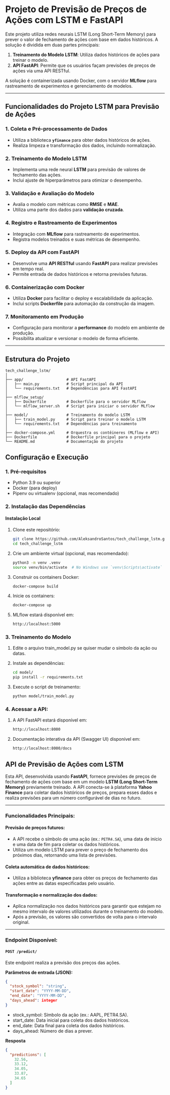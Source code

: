 # Projeto de Previsão de Preços de Ações com LSTM e FastAPI

Este projeto utiliza redes neurais LSTM (Long Short-Term Memory) para prever o valor de fechamento de ações com base em dados históricos. A solução é dividida em duas partes principais:
1. **Treinamento do Modelo LSTM**: Utiliza dados históricos de ações para treinar o modelo.
2. **API FastAPI**: Permite que os usuários façam previsões de preços de ações via uma API RESTful.

A solução é containerizada usando Docker, com o servidor **MLflow** para rastreamento de experimentos e gerenciamento de modelos.

---

## Funcionalidades do Projeto LSTM para Previsão de Ações

### 1. **Coleta e Pré-processamento de Dados**
   - Utiliza a biblioteca **`yfinance`** para obter dados históricos de ações.
   - Realiza limpeza e transformação dos dados, incluindo normalização.

### 2. **Treinamento do Modelo LSTM**
   - Implementa uma rede neural **LSTM** para previsão de valores de fechamento das ações.
   - Inclui ajuste de hiperparâmetros para otimizar o desempenho.

### 3. **Validação e Avaliação do Modelo**
   - Avalia o modelo com métricas como **RMSE** e **MAE**.
   - Utiliza uma parte dos dados para **validação cruzada**.

### 4. **Registro e Rastreamento de Experimentos**
   - Integração com **MLflow** para rastreamento de experimentos.
   - Registra modelos treinados e suas métricas de desempenho.

### 5. **Deploy da API com FastAPI**
   - Desenvolve uma **API RESTful** usando **FastAPI** para realizar previsões em tempo real.
   - Permite entrada de dados históricos e retorna previsões futuras.

### 6. **Containerização com Docker**
   - Utiliza **Docker** para facilitar o deploy e escalabilidade da aplicação.
   - Inclui scripts **Dockerfile** para automação da construção da imagem.

### 7. **Monitoramento em Produção**
   - Configuração para monitorar a **performance** do modelo em ambiente de produção.
   - Possibilita atualizar e versionar o modelo de forma eficiente.

---

## Estrutura do Projeto

```plaintext
tech_challenge_lstm/
│
├── app/                   # API FastAPI
│   ├── main.py            # Script principal da API
│   └── requirements.txt   # Dependências para API FastAPI
│
├── mlflow_setup/
│   ├── Dockerfile         # Dockerfile para o servidor MLflow
│   └── mlflow_server.sh   # Script para iniciar o servidor MLflow
│
├── model/                 # Treinamento do modelo LSTM
│   ├── train_model.py     # Script para treinar o modelo LSTM
│   └── requirements.txt   # Dependências para treinamento
│
├── docker-compose.yml     # Orquestra os contêineres (MLflow e API)
├── Dockerfile             # Dockerfile principal para o projeto
└── README.md              # Documentação do projeto
```

## Configuração e Execução

### **1. Pré-requisitos**

- Python 3.9 ou superior  
- Docker (para deploy)  
- Pipenv ou virtualenv (opcional, mas recomendado)  

### **2. Instalação das Dependências**

#### **Instalação Local**

1. Clone este repositório:
   ```bash
   git clone https://github.com/AleksandroSantos/tech_challenge_lstm.git
   cd tech_challenge_lstm
   ```

2. Crie um ambiente virtual (opcional, mas recomendado):
   ```bash
   python3 -m venv .venv
   source venv/bin/activate  # No Windows use `venv\Scripts\activate`
   ```

3. Construir os containers Docker:
   ```bash
   docker-compose build
   ```

4. Inicie os containers:
   ```bash
   docker-compose up
   ```

5. MLflow estará disponível em:
   ```bash
   http://localhost:5000
   ```

### **3. Treinamento do Modelo**

1. Edite o arquivo train_model.py se quiser mudar o símbolo da ação ou datas.
   
2. Instale as dependências:

   ```bash
   cd model/
   pip install -r requirements.txt
   ```

3. Execute o script de treinamento:

   ```bash
   python model/train_model.py
   ```

### **4. Acessar a API:**

1. A API FastAPI estará disponível em:
   ```bash
   http://localhost:8000
   ```
   
2. Documentação interativa da API (Swagger UI) disponível em:
   ```bash
   http://localhost:8000/docs
   ```

## API de Previsão de Ações com LSTM

Esta API, desenvolvida usando **FastAPI**, fornece previsões de preços de fechamento de ações com base em um modelo **LSTM (Long Short-Term Memory)** previamente treinado. A API conecta-se à plataforma **Yahoo Finance** para coletar dados históricos de preços, prepara esses dados e realiza previsões para um número configurável de dias no futuro.

---

### **Funcionalidades Principais:**

#### **Previsão de preços futuros:**
- A API recebe o símbolo de uma ação (ex.: `PETR4.SA`), uma data de início e uma data de fim para coletar os dados históricos.
- Utiliza um modelo LSTM para prever o preço de fechamento dos próximos dias, retornando uma lista de previsões.

#### **Coleta automática de dados históricos:**
- Utiliza a biblioteca **yfinance** para obter os preços de fechamento das ações entre as datas especificadas pelo usuário.

#### **Transformação e normalização dos dados:**
- Aplica normalização nos dados históricos para garantir que estejam no mesmo intervalo de valores utilizados durante o treinamento do modelo.
- Após a previsão, os valores são convertidos de volta para o intervalo original.

---

### **Endpoint Disponível:**

#### **`POST /predict/`**
Este endpoint realiza a previsão dos preços das ações.

**Parâmetros de entrada (JSON):**
```json
{
  "stock_symbol": "string",
  "start_date": "YYYY-MM-DD",
  "end_date": "YYYY-MM-DD",
  "days_ahead": integer
}
```
- stock_symbol: Símbolo da ação (ex.: AAPL, PETR4.SA).
- start_date: Data inicial para coleta dos dados históricos.
- end_date: Data final para coleta dos dados históricos.
- days_ahead: Número de dias a prever.

**Resposta**
```json
{
  "predictions": [
    32.56,
    33.12,
    34.05,
    33.87,
    34.65
  ]
}
```